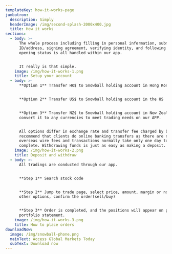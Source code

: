 ```yaml
---
templateKey: how-it-works-page
jumbotron:
  description: Simply
  headerImage: /img/second-splash-2000x400.jpg
  title: How it works
sections:
  - body: >-
      The whole process including filling in personal information, submitting
      ID/address, signing agreement, verifying identity, and following account
      opening status is all handled within our app.


      It really is that simple.
    image: /img/how-it-works-1.png
    title: Setup your account
  - body: >-
      **Option 1** Transfer HK$ to Snowball holding account in Hong Kong 


      **Option 2** Transfer US$ to Snowball holding account in the US


      **Option 3** Transfer NZ$ to Snowball holding account in New Zealand and
      convert it to any currencies to meet trading needs on our APP.


      All options differ in exchange rate and transfer fee charged by banks. We
      recommend that clients do online banking transfers as there are no
      overseas wire fees and transactions normally take only one day to
      complete. Withdrawing funds is just as easy as making a deposit.
    image: /img/how-it-works-2.png
    title: Deposit and withdraw
  - body: >-
      All tradings are conducted through our app.


      **Step 1** Search stock code 


      **Step 2** Jump to trade page, select price, amount, margin or not and
      other options, confirm the order(sell/buy)


      **Step 3** Order is completed, and the positions will appear on personal
      portfolio statement.
    image: /img/how-it-works-3.png
    title: How to place orders
downloadNow:
  image: /img/snowball-phone.png
  mainText: Access Global Markets Today
  subText: Download now
---
```


